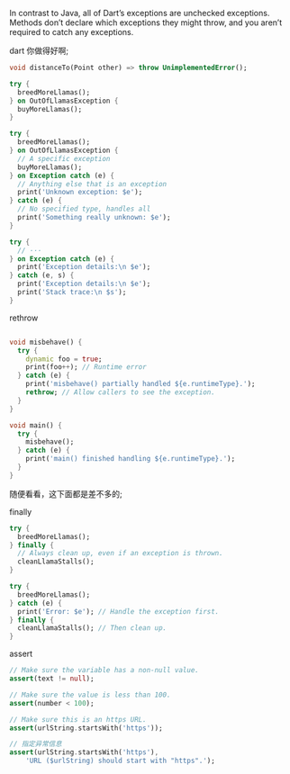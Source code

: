 In contrast to Java, all of Dart’s exceptions are unchecked exceptions. Methods don’t declare which exceptions they might throw, and you aren’t required to catch any exceptions.

dart 你做得好啊;

```dart
void distanceTo(Point other) => throw UnimplementedError();

try {
  breedMoreLlamas();
} on OutOfLlamasException {
  buyMoreLlamas();
}

try {
  breedMoreLlamas();
} on OutOfLlamasException {
  // A specific exception
  buyMoreLlamas();
} on Exception catch (e) {
  // Anything else that is an exception
  print('Unknown exception: $e');
} catch (e) {
  // No specified type, handles all
  print('Something really unknown: $e');
}

try {
  // ···
} on Exception catch (e) {
  print('Exception details:\n $e');
} catch (e, s) {
  print('Exception details:\n $e');
  print('Stack trace:\n $s');
}
```

rethrow

```dart

void misbehave() {
  try {
    dynamic foo = true;
    print(foo++); // Runtime error
  } catch (e) {
    print('misbehave() partially handled ${e.runtimeType}.');
    rethrow; // Allow callers to see the exception.
  }
}

void main() {
  try {
    misbehave();
  } catch (e) {
    print('main() finished handling ${e.runtimeType}.');
  }
}
```

随便看看，这下面都是差不多的;

finally

```dart
try {
  breedMoreLlamas();
} finally {
  // Always clean up, even if an exception is thrown.
  cleanLlamaStalls();
}

try {
  breedMoreLlamas();
} catch (e) {
  print('Error: $e'); // Handle the exception first.
} finally {
  cleanLlamaStalls(); // Then clean up.
}
```

assert

```dart
// Make sure the variable has a non-null value.
assert(text != null);

// Make sure the value is less than 100.
assert(number < 100);

// Make sure this is an https URL.
assert(urlString.startsWith('https'));

// 指定异常信息
assert(urlString.startsWith('https'),
    'URL ($urlString) should start with "https".');
```